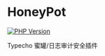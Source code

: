 # HoneyPot

[![PHP Version](https://img.shields.io/badge/php-%3E%3D5.6-8892BF.svg)](http://www.php.net/)

Typecho 蜜罐/日志审计安全插件

